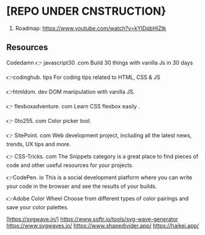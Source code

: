 # [REPO UNDER CNSTRUCTION}

1. Roadmap: https://www.youtube.com/watch?v=kYIDqbHlZtk

## Resources
 Codedamn
👉 javascript30 .com
Build 30 things with vanilla Js in 30 days

👉codinghub. tips
For coding tips related to HTML, CSS & JS

👉htmldom. dev
DOM manipulation with vanilla JS.

👉 flexboxadventure. com
Learn CSS flexbox easily .

👉 0to255. com
Color picker tool.

👉 SitePoint. com
Web development project, including all the latest news, trends, UX tips and more.

👉 CSS-Tricks. com
The Snippets category is a great place to find pieces of code and other useful resources for your projects.

👉CodePen. io
This is a social development platform where you can write your code in the browser and see the results of your builds.

👉Adobe Color Wheel
Choose from different types of color pairings and save your color palettes.

[https://svgwave.in/]
https://www.softr.io/tools/svg-wave-generator
https://www.svgwaves.io/
https://www.shapedivider.app/
https://haikei.app/
